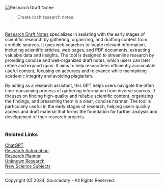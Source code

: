 ![Research Draft Notee](https://github.com/user-attachments/assets/61a403ce-4b74-478c-86cf-ede6556903b6)

> Create draft research notes.

#

[Research Draft Notes](https://chatgpt.com/g/g-iAtQ2ULw8-research-draft-notes) specializes in assisting with the early stages of scientific research by gathering, organizing, and drafting content from credible sources. It uses web searches to locate relevant information, including scientific articles, web pages, and PDF documents, extracting valuable data and insights. The tool is designed to streamline research by providing concise and well-organized draft notes, which users can later refine and expand upon. It aims to help researchers efficiently accumulate useful content, focusing on accuracy and relevance while maintaining academic integrity and avoiding plagiarism.

By acting as a research assistant, this GPT helps users navigate the often time-consuming process of gathering information from diverse sources. It focuses on finding high-quality and reliable scientific content, organizing the findings, and presenting them in a clear, concise manner. The tool is particularly useful in the early stages of research, helping users quickly access and draft material that forms the foundation for further analysis and development of their research projects.

#
### Related Links

[ChatGPT](https://github.com/sourceduty/ChatGPT)
<br>
[Research Automation](https://github.com/sourceduty/Research_Automation)
<br>
[Research Planner](https://github.com/sourceduty/Research_Planner)
<br>
[Unknown Research](https://github.com/sourceduty/Unknown_Research)
<br>
[New Science Subjects](https://github.com/sourceduty/New_Science_Subjects)

***
Copyright (C) 2024, Sourceduty - All Rights Reserved.
